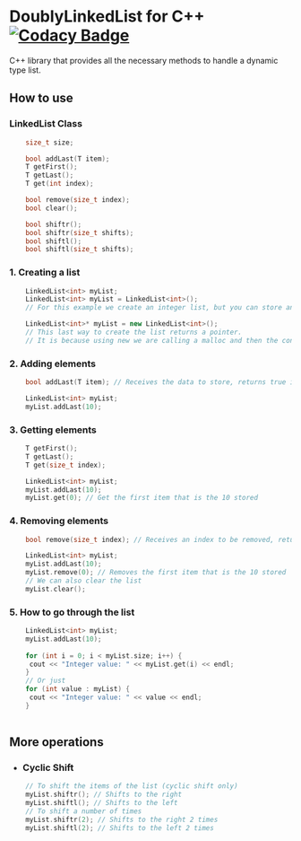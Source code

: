 # DoublyLinkedList for C++ [![Codacy Badge](https://app.codacy.com/project/badge/Grade/1d470319ec56484fae5132086d97d27a)](https://www.codacy.com/gh/FreddyJS/LinkedList/dashboard?utm_source=github.com&amp;utm_medium=referral&amp;utm_content=FreddyJS/LinkedList&amp;utm_campaign=Badge_Grade)

C++ library that provides all the necessary methods to handle a dynamic type list. 


## How to use
### LinkedList Class
```c++ 
    size_t size;

    bool addLast(T item);
    T getFirst();
    T getLast();
    T get(int index);

    bool remove(size_t index);
    bool clear();

    bool shiftr();
    bool shiftr(size_t shifts);
    bool shiftl();
    bool shiftl(size_t shifts);
```
### 1. Creating a list
```c++
    LinkedList<int> myList;
    LinkedList<int> myList = LinkedList<int>();
    // For this example we create an integer list, but you can store anything!

    LinkedList<int>* myList = new LinkedList<int>();
    // This last way to create the list returns a pointer.
    // It is because using new we are calling a malloc and then the constructor
```
### 2. Adding elements
```c++
    bool addLast(T item); // Receives the data to store, returns true if success
```
```c++
    LinkedList<int> myList;
    myList.addLast(10);
```
### 3. Getting elements
```c++
    T getFirst();
    T getLast();
    T get(size_t index);
```
```c++
    LinkedList<int> myList;
    myList.addLast(10);
    myList.get(0); // Get the first item that is the 10 stored
```
### 4. Removing elements
```c++
    bool remove(size_t index); // Receives an index to be removed, returns true if success
```
```c++
    LinkedList<int> myList;
    myList.addLast(10);
    myList.remove(0); // Removes the first item that is the 10 stored
    // We can also clear the list
    myList.clear();
```
### 5. How to go through the list
```c++
    LinkedList<int> myList;
    myList.addLast(10);
    
    for (int i = 0; i < myList.size; i++) {
     cout << "Integer value: " << myList.get(i) << endl;
    }
    // Or just
    for (int value : myList) {
     cout << "Integer value: " << value << endl;
    }
   
```
## More operations
- ###  Cyclic Shift
```c++
    // To shift the items of the list (cyclic shift only)
    myList.shiftr(); // Shifts to the right
    myList.shiftl(); // Shifts to the left
    // To shift a number of times
    myList.shiftr(2); // Shifts to the right 2 times
    myList.shiftl(2); // Shifts to the left 2 times
```
